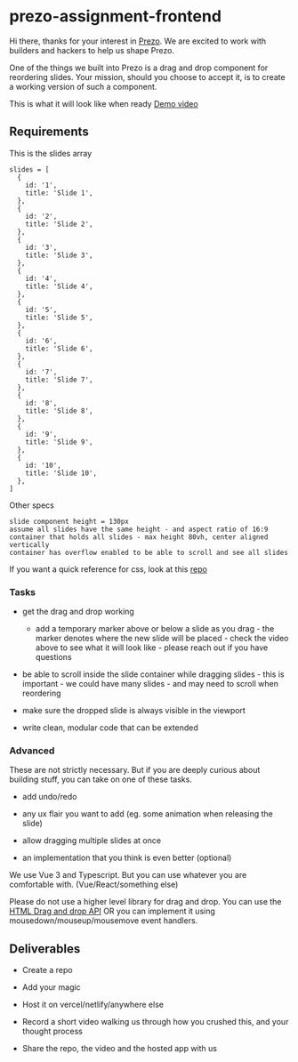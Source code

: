 # prezo-assignment-frontend

Hi there, thanks for your interest in [Prezo](https://prezo.ai). We are excited to work with builders and hackers to help us shape Prezo.

One of the things we built into Prezo is a drag and drop component for reordering slides. Your mission, should you choose to accept it, is to create a working version of such a component.

This is what it will look like when ready [Demo video](https://www.loom.com/share/be346974201f450f9dc7e62480ce83e6)

## Requirements
This is the slides array

```
slides = [
  {
    id: '1',
    title: 'Slide 1',
  },
  {
    id: '2',
    title: 'Slide 2',
  },
  {
    id: '3',
    title: 'Slide 3',
  },
  {
    id: '4',
    title: 'Slide 4',
  },
  {
    id: '5',
    title: 'Slide 5',
  },
  {
    id: '6',
    title: 'Slide 6',
  },
  {
    id: '7',
    title: 'Slide 7',
  },
  {
    id: '8',
    title: 'Slide 8',
  },
  {
    id: '9',
    title: 'Slide 9',
  },
  {
    id: '10',
    title: 'Slide 10',
  },
]
```

Other specs

```
slide component height = 130px
assume all slides have the same height - and aspect ratio of 16:9
container that holds all slides - max height 80vh, center aligned vertically
container has overflow enabled to be able to scroll and see all slides
```

If you want a quick reference for css, look at this [repo](https://github.com/prezohq/prezo-assignment)

### Tasks
- get the drag and drop working
  - add a temporary marker above or below a slide as you drag - the marker denotes where the new slide will be placed - check the video above to see what it will look like - please reach out if you have questions

- be able to scroll inside the slide container while dragging slides - this is important - we could have many slides - and may need to scroll when reordering

- make sure the dropped slide is always visible in the viewport

- write clean, modular code that can be extended

### Advanced
These are not strictly necessary. But if you are deeply curious about building stuff, you can take on one of these tasks.

- add undo/redo

- any ux flair you want to add (eg. some animation when releasing the slide)

- allow dragging multiple slides at once 
  
- an implementation that you think is even better (optional)


We use Vue 3 and Typescript. But you can use whatever you are comfortable with. (Vue/React/something else)

Please do not use a higher level library for drag and drop. You can use the [HTML Drag and drop API](https://developer.mozilla.org/en-US/docs/Web/API/HTML_Drag_and_Drop_API) OR you can implement it using mousedown/mouseup/mousemove event handlers.


## Deliverables
- Create a repo

- Add your magic

- Host it on vercel/netlify/anywhere else

- Record a short video walking us through how you crushed this, and your thought process

- Share the repo, the video and the hosted app with us

